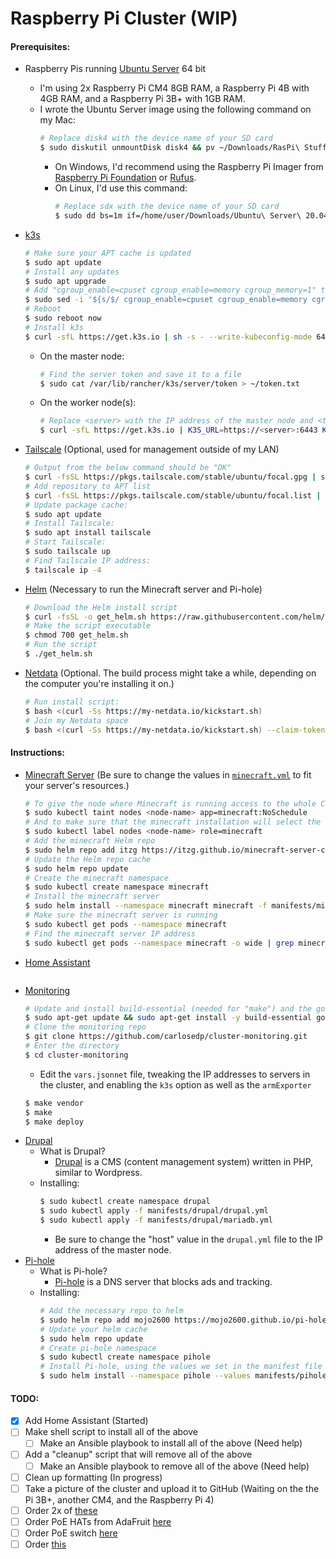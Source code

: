 # Raspberry Pi Cluster (WIP)
#### Prerequisites:
- Raspberry Pis running [Ubuntu Server](https://ubuntu.com/download/raspberry-pi) 64 bit
    - I'm using 2x Raspberry Pi CM4 8GB RAM, a Raspberry Pi 4B with 4GB RAM, and a Raspberry Pi 3B+ with 1GB RAM.
    - I wrote the Ubuntu Server image using the following command on my Mac:
        ```sh
        # Replace disk4 with the device name of your SD card
        $ sudo diskutil unmountDisk disk4 && pv ~/Downloads/RasPi\ Stuff/Ubuntu\ 20.04.img | sudo dd bs=1m of=/dev/disk4
        ```
        - On Windows, I'd recommend using the Raspberry Pi Imager from [Raspberry Pi Foundation](https://www.raspberrypi.org/downloads/raspi-imager/) or [Rufus](http://rufus.ie).
        - On Linux, I'd use this command:
            ```sh
            # Replace sdx with the device name of your SD card
            $ sudo dd bs=1m if=/home/user/Downloads/Ubuntu\ Server\ 20.04.img of=/dev/sdx status=progress
            ```
- [k3s](https://k3s.io)
    ```sh
    # Make sure your APT cache is updated
    $ sudo apt update
    # Install any updates
    $ sudo apt upgrade
    # Add "cgroup_enable=cpuset cgroup_enable=memory cgroup_memory=1" to /boot/firmware/cmdline.txt. This will enable the cpuset and memory cgroups.
    $ sudo sed -i '${s/$/ cgroup_enable=cpuset cgroup_enable=memory cgroup_memory=1/}' /boot/firmware/cmdline.txt
    # Reboot
    $ sudo reboot now
    # Install k3s
    $ curl -sfL https://get.k3s.io | sh -s - --write-kubeconfig-mode 644
    ```
    - On the master node:
        ```sh
        # Find the server token and save it to a file
        $ sudo cat /var/lib/rancher/k3s/server/token > ~/token.txt
        ```
    - On the worker node(s):
        ```sh
        # Replace <server> with the IP address of the master node and <token> with the server token
        $ curl -sfL https://get.k3s.io | K3S_URL=https://<server>:6443 K3S_TOKEN=<token> sh -
        ```
- [Tailscale](http://tailscale.com) (Optional, used for management outside of my LAN)
    ```sh
    # Output from the below command should be "OK"
    $ curl -fsSL https://pkgs.tailscale.com/stable/ubuntu/focal.gpg | sudo apt-key add -
    # Add repository to APT list
    $ curl -fsSL https://pkgs.tailscale.com/stable/ubuntu/focal.list | sudo tee /etc/apt/sources.list.d/tailscale.list
    # Update package cache:
    $ sudo apt update
    # Install Tailscale:
    $ sudo apt install tailscale
    # Start Tailscale:
    $ sudo tailscale up
    # Find Tailscale IP address:
    $ tailscale ip -4
    ```
- [Helm](https://helm.sh) (Necessary to run the Minecraft server and Pi-hole)
    ```sh
    # Download the Helm install script
    $ curl -fsSL -o get_helm.sh https://raw.githubusercontent.com/helm/helm/main/scripts/get-helm-3
    # Make the script executable
    $ chmod 700 get_helm.sh
    # Run the script
    $ ./get_helm.sh
    ```
- [Netdata](https://netdata.cloud) (Optional. The build process might take a while, depending on the computer you're installing it on.)
    
    ```sh
	# Run install script:
	$ bash <(curl -Ss https://my-netdata.io/kickstart.sh)
	# Join my Netdata space
	$ bash <(curl -Ss https://my-netdata.io/kickstart.sh) --claim-token <token> --claim-rooms <room-id> --claim-url https://app.netdata.cloud
	```
#### Instructions:
- [Minecraft Server]() (Be sure to change the values in [`minecraft.yml`](https://github.com/wbreiler/Clustering-Project/blob/master/manifests/minecraft/minecraft.yml) to fit your server's resources.)
	```sh
    # To give the node where Minecraft is running access to the whole CPU and RAM you'll need to "taint" it so it only tolerates the Minecraft Server
    $ sudo kubectl taint nodes <node-name> app=minecraft:NoSchedule
    # And to make sure that the minecraft installation will select the node it tolerates you'll also need to label the node.
    $ sudo kubectl label nodes <node-name> role=minecraft
    # Add the minecraft Helm repo
    $ sudo helm repo add itzg https://itzg.github.io/minecraft-server-charts/
    # Update the Helm repo cache
    $ sudo helm repo update
    # Create the minecraft namespace
    $ sudo kubectl create namespace minecraft
    # Install the minecraft server
    $ sudo helm install --namespace minecraft minecraft -f manifests/minecraft/minecraft.yml itzg/minecraft --kubeconfig /etc/rancher/k3s/k3s.yaml
    # Make sure the minecraft server is running
    $ sudo kubectl get pods --namespace minecraft
    # Find the minecraft server IP address
    $ sudo kubectl get pods --namespace minecraft -o wide | grep minecraft | awk '{print $6}'
    ```
- [Home Assistant](https://home-assistant.io/)
    ```sh
    
    ```
- [Monitoring](https://github.com/carlosedp/cluster-monitoring)
    ```sh
    # Update and install build-essential (needed for "make") and the go language
    $ sudo apt-get update && sudo apt-get install -y build-essential golang
    # Clone the monitoring repo
    $ git clone https://github.com/carlosedp/cluster-monitoring.git
    # Enter the directory
    $ cd cluster-monitoring
    ```
    - Edit the `vars.jsonnet` file, tweaking the IP addresses to servers in the cluster, and enabling the `k3s` option as well as the `armExporter`
    ```sh
    $ make vendor
    $ make
    $ make deploy
    ```
- [Drupal](https://drupal.org/)
    - What is Drupal?	
	    - [Drupal]() is a CMS (content management system) written in PHP, similar to Wordpress.
    - Installing:
        ```sh
        $ sudo kubectl create namespace drupal
        $ sudo kubectl apply -f manifests/drupal/drupal.yml
        $ sudo kubectl apply -f manifests/drupal/mariadb.yml
        ```
        - Be sure to change the "host" value in the `drupal.yml` file to the IP address of the master node. 
- [Pi-hole](https://pi-hole.net/)
    - What is Pi-hole?
        - [Pi-hole]() is a DNS server that blocks ads and tracking.
    - Installing:   
        ```sh
        # Add the necessary repo to helm
        $ sudo helm repo add mojo2600 https://mojo2600.github.io/pi-hole-kubernetes/
        # Update your helm cache
        $ sudo helm repo update
        # Create pi-hole namespace
        $ sudo kubectl create namespace pihole
        # Install Pi-hole, using the values we set in the manifest file
        $ sudo helm install --namespace pihole --values manifests/pihole/pihole.yml pihole mojo2600/pihole
        ```
#### TODO:
- [x] Add Home Assistant (Started)
- [ ] Make shell script to install all of the above
    - [ ] Make an Ansible playbook to install all of the above (Need help)
- [ ] Add a "cleanup" script that will remove all of the above
    - [ ] Make an Ansible playbook to remove all of the above (Need help)
- [ ] Clean up formatting (In progress)
- [ ] Take a picture of the cluster and upload it to GitHub (Waiting on the the Pi 3B+, another CM4, and the Raspberry Pi 4)
- [ ] Order 2x of [these](https://www.aliexpress.com/item/1005003389500589.html)
- [ ] Order PoE HATs from AdaFruit [here](https://www.adafruit.com/product/5058)
- [ ] Order PoE switch [here](https://www.amazon.com/dp/B076HZFY3F/)
- [ ] Order [this](https://www.amazon.com/dp/B07K72STFB)
